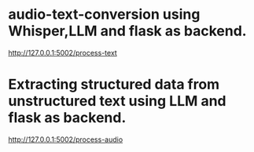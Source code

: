 # audio-text-conversion using Whisper,LLM and flask as backend.

http://127.0.0.1:5002/process-text

# Extracting structured data from unstructured text using LLM and flask as backend.

http://127.0.0.1:5002/process-audio
